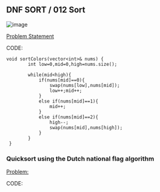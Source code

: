 ## DNF SORT / 012 Sort

![image](https://user-images.githubusercontent.com/59028294/124893752-a0f18b80-dff8-11eb-96ed-8a0319386262.png)

[Problem Statement](https://leetcode.com/problems/sort-colors/)

CODE:
```
void sortColors(vector<int>& nums) {
        int low=0,mid=0,high=nums.size();
    
        while(mid<high){
            if(nums[mid]==0){
                swap(nums[low],nums[mid]);
                low++;mid++;
            }
            else if(nums[mid]==1){
                mid++;
            }
            else if(nums[mid]==2){
                high--;
                swap(nums[mid],nums[high]);
            }
        }
 }
```
### Quicksort using the Dutch national flag algorithm

[Problem:](https://www.codingninjas.com/codestudio/guided-paths/data-structures-algorithms/content/118820/offering/1381876)

CODE:
```
```
